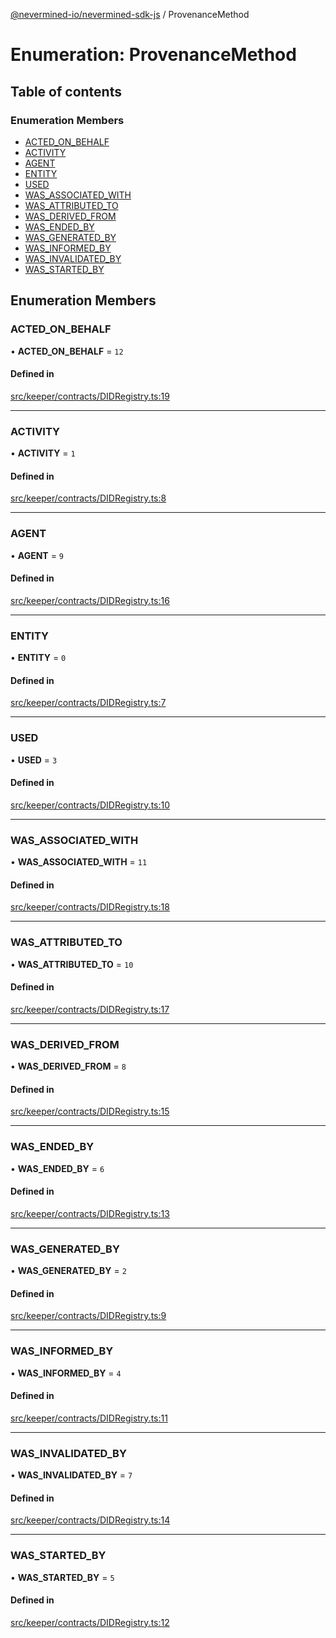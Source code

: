 [@nevermined-io/nevermined-sdk-js](../code-reference.md) / ProvenanceMethod

# Enumeration: ProvenanceMethod

## Table of contents

### Enumeration Members

- [ACTED\_ON\_BEHALF](ProvenanceMethod.md#acted_on_behalf)
- [ACTIVITY](ProvenanceMethod.md#activity)
- [AGENT](ProvenanceMethod.md#agent)
- [ENTITY](ProvenanceMethod.md#entity)
- [USED](ProvenanceMethod.md#used)
- [WAS\_ASSOCIATED\_WITH](ProvenanceMethod.md#was_associated_with)
- [WAS\_ATTRIBUTED\_TO](ProvenanceMethod.md#was_attributed_to)
- [WAS\_DERIVED\_FROM](ProvenanceMethod.md#was_derived_from)
- [WAS\_ENDED\_BY](ProvenanceMethod.md#was_ended_by)
- [WAS\_GENERATED\_BY](ProvenanceMethod.md#was_generated_by)
- [WAS\_INFORMED\_BY](ProvenanceMethod.md#was_informed_by)
- [WAS\_INVALIDATED\_BY](ProvenanceMethod.md#was_invalidated_by)
- [WAS\_STARTED\_BY](ProvenanceMethod.md#was_started_by)

## Enumeration Members

### ACTED\_ON\_BEHALF

• **ACTED\_ON\_BEHALF** = ``12``

#### Defined in

[src/keeper/contracts/DIDRegistry.ts:19](https://github.com/nevermined-io/sdk-js/blob/04d2962/src/keeper/contracts/DIDRegistry.ts#L19)

___

### ACTIVITY

• **ACTIVITY** = ``1``

#### Defined in

[src/keeper/contracts/DIDRegistry.ts:8](https://github.com/nevermined-io/sdk-js/blob/04d2962/src/keeper/contracts/DIDRegistry.ts#L8)

___

### AGENT

• **AGENT** = ``9``

#### Defined in

[src/keeper/contracts/DIDRegistry.ts:16](https://github.com/nevermined-io/sdk-js/blob/04d2962/src/keeper/contracts/DIDRegistry.ts#L16)

___

### ENTITY

• **ENTITY** = ``0``

#### Defined in

[src/keeper/contracts/DIDRegistry.ts:7](https://github.com/nevermined-io/sdk-js/blob/04d2962/src/keeper/contracts/DIDRegistry.ts#L7)

___

### USED

• **USED** = ``3``

#### Defined in

[src/keeper/contracts/DIDRegistry.ts:10](https://github.com/nevermined-io/sdk-js/blob/04d2962/src/keeper/contracts/DIDRegistry.ts#L10)

___

### WAS\_ASSOCIATED\_WITH

• **WAS\_ASSOCIATED\_WITH** = ``11``

#### Defined in

[src/keeper/contracts/DIDRegistry.ts:18](https://github.com/nevermined-io/sdk-js/blob/04d2962/src/keeper/contracts/DIDRegistry.ts#L18)

___

### WAS\_ATTRIBUTED\_TO

• **WAS\_ATTRIBUTED\_TO** = ``10``

#### Defined in

[src/keeper/contracts/DIDRegistry.ts:17](https://github.com/nevermined-io/sdk-js/blob/04d2962/src/keeper/contracts/DIDRegistry.ts#L17)

___

### WAS\_DERIVED\_FROM

• **WAS\_DERIVED\_FROM** = ``8``

#### Defined in

[src/keeper/contracts/DIDRegistry.ts:15](https://github.com/nevermined-io/sdk-js/blob/04d2962/src/keeper/contracts/DIDRegistry.ts#L15)

___

### WAS\_ENDED\_BY

• **WAS\_ENDED\_BY** = ``6``

#### Defined in

[src/keeper/contracts/DIDRegistry.ts:13](https://github.com/nevermined-io/sdk-js/blob/04d2962/src/keeper/contracts/DIDRegistry.ts#L13)

___

### WAS\_GENERATED\_BY

• **WAS\_GENERATED\_BY** = ``2``

#### Defined in

[src/keeper/contracts/DIDRegistry.ts:9](https://github.com/nevermined-io/sdk-js/blob/04d2962/src/keeper/contracts/DIDRegistry.ts#L9)

___

### WAS\_INFORMED\_BY

• **WAS\_INFORMED\_BY** = ``4``

#### Defined in

[src/keeper/contracts/DIDRegistry.ts:11](https://github.com/nevermined-io/sdk-js/blob/04d2962/src/keeper/contracts/DIDRegistry.ts#L11)

___

### WAS\_INVALIDATED\_BY

• **WAS\_INVALIDATED\_BY** = ``7``

#### Defined in

[src/keeper/contracts/DIDRegistry.ts:14](https://github.com/nevermined-io/sdk-js/blob/04d2962/src/keeper/contracts/DIDRegistry.ts#L14)

___

### WAS\_STARTED\_BY

• **WAS\_STARTED\_BY** = ``5``

#### Defined in

[src/keeper/contracts/DIDRegistry.ts:12](https://github.com/nevermined-io/sdk-js/blob/04d2962/src/keeper/contracts/DIDRegistry.ts#L12)
